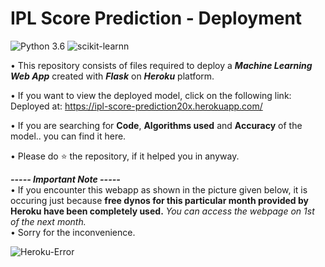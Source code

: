 # IPL Score Prediction - Deployment
![Python 3.6](https://img.shields.io/badge/Python-3.6-brightgreen.svg) ![scikit-learnn](https://img.shields.io/badge/Library-Scikit_Learn-orange.svg)

• This repository consists of files required to deploy a ___Machine Learning Web App___ created with ___Flask___ on ___Heroku___ platform.

• If you want to view the deployed model, click on the following link:<br />
Deployed at: https://ipl-score-prediction20x.herokuapp.com/

• If you are searching for __Code__, __Algorithms used__ and __Accuracy__ of the model.. you can find it here.

• Please do ⭐ the repository, if it helped you in anyway.


 
_**----- Important Note -----**_<br />
• If you encounter this webapp as shown in the picture given below, it is occuring just because **free dynos for this particular month provided by Heroku have been completely used.** _You can access the webpage on 1st of the next month._<br />
• Sorry for the inconvenience.

![Heroku-Error](readme_resources/application-error-heroku.png)
